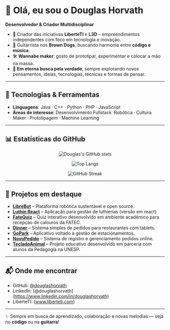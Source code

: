 # 👋 Olá, eu sou o Douglas Horvath

**Desenvolvedor & Criador Multidisciplinar**

- 🚀 Criador das iniciativas **LiberteTI** e **L3D** – empreendimentos independentes com foco em tecnologia e inovação.
- 🎸 Guitarrista nos **Brown Dogs**, buscando harmonia entre **código e música**.
- 🛠️ **Wannabe maker**: gosto de prototipar, experimentar e colocar a mão na massa.
- 🔎 **Em eterna busca pela verdade**, sempre explorando novos pensamentos, ideias, tecnologias, técnicas e formas de pensar.

---

## 🧰 Tecnologias & Ferramentas

- **Linguagens**: Java · C++ · Python · PHP · JavaScript  
- **Áreas de interesse**: Desenvolvimento Fullstack ·Robótica · Cultura Maker · Prototipagem · Machine Learning 

---

## 📊 Estatísticas do GitHub

<div align="center">

![Douglas's GitHub stats](https://github-readme-stats.vercel.app/api?username=douglashorvath&show_icons=true&theme=tokyonight)

![Top Langs](https://github-readme-stats.vercel.app/api/top-langs/?username=douglashorvath&layout=compact&theme=tokyonight)

![GitHub Streak](https://streak-stats.demolab.com?user=douglashorvath&theme=tokyonight&hide_border=false)

</div>

---

## 🚀 Projetos em destaque

- [**LibreBot**](https://github.com/douglashorvath/LibreBot) – Plataforma robótica sustentável e open source.  
- [**Luthin React**](https://github.com/douglashorvath/luthin_react) – Aplicação para gestão de luthierias (versão em react)
- [**FateQuiz**](https://github.com/douglashorvath/FateQuiz) – Quiz interativo desenvolvido em ambiente acadêmico para recepção de calouros da FATEC.  
- [**Dinner**](https://github.com/douglashorvath/Dinner) – Sistema simples de pedidos para restaurantes com tablets.  
- [**GoPark**](https://github.com/douglashorvath/GoPark) – Aplicativo voltado à gestão de estacionamentos.  
- [**NovoPedido**](https://github.com/douglashorvath/NovoPedido) – Sistema de registro e gerenciamento pedidos online.  
- [**TecladoAnimal**](https://github.com/douglashorvath/TecladoAnimal) – Projeto educativo desenvolvido em parceria com alunos da Pedagogia na UNESP.  

---

## 📬 Onde me encontrar

- GitHub: [@douglashorvath](https://github.com/douglashorvath)  
- LinkedIn: [@douglashorvath] (https://www.linkedin.com/in/douglashorvath)
- LiberteTI: (www.liberteti.com)

---

✨ Sempre em busca de aprendizado, colaboração e novas melodias — seja no **código** ou na **guitarra**!
